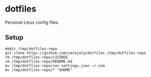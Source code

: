# dotfiles

Personal Linux config files.


## Setup

    mkdir /tmp/dotfiles-repo
    git clone https://github.com/varajala/dotfiles /tmp/dotfiles-repo
    rm /tmp/dotfiles-repo/LICENSE
    rm /tmp/dotfiles-repo/README.md
    mv /tmp/dotfiles-repo/coc-settings.json ~/.vim
    mv /tmp/dotfiles-repo/* "$HOME"

